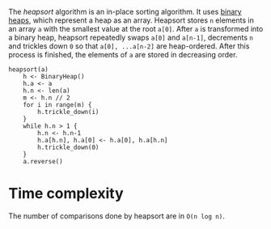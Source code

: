 The *heapsort* algorithm is an in-place sorting algorithm. It uses [binary heaps](https://github.com/heyitschun/cs-essentials/tree/master/data-structures/heaps), which represent a heap as an array. Heapsort stores `n` elements in an array `a` with the smallest value at the root `a[0]`. After `a` is transformed into a binary heap, heapsort repeatedly swaps `a[0]` and `a[n-1]`, decrements `n` and trickles down `0` so that `a[0], ...a[n-2]` are heap-ordered. After this process is finished, the elements of `a` are stored in decreasing order. 

```
heapsort(a)
    h <- BinaryHeap()
    h.a <- a
    h.n <- len(a)
    m <- h.n // 2
    for i in range(m) {
        h.trickle_down(i)
    }
    while h.n > 1 {
        h.n <- h.n-1
        h.a[h.n], h.a[0] <- h.a[0], h.a[h.n]
        h.trickle_down(0)
    }
    a.reverse()
```

# Time complexity

The number of comparisons done by heapsort are in `O(n log n)`.
